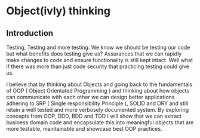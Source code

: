# Object(ivly) thinking

## Introduction

Testing, Testing and more testing. We know we should be testing our code but what benefits does testing give us? Assurances that we can rapidly make changes
to code and ensure functionality is still kept intact. Well what if there was more than just code security that practicing testing could give us.

I believe that by thinking about Objects and going back to the fundamentals of OOP ( Object Orientated Programming ) and thinking about how objects
can communicate with each other we can design better applications adhering to SRP ( Single responsibility Principle ), SOLID and DRY and still retain
a well tested and more verbosely documented system. By exploring concepts from OOP, DDD, BDD and TDD I will show that we can extract business domain code and encapsulate
this into meaningful objects that are more testable, maintainable and showcase best OOP practices. 
